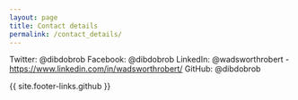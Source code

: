 ```yaml
---
layout: page
title: Contact details
permalink: /contact_details/
---
```


Twitter: @dibdobrob
Facebook: @dibdobrob
LinkedIn: @wadsworthrobert - https://www.linkedin.com/in/wadsworthrobert/
GitHub: @dibdobrob

 {{ site.footer-links.github }}
